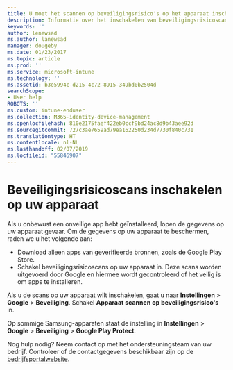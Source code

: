```yaml
---
title: U moet het scannen op beveiligingsrisico's op het apparaat inschakelen
description: Informatie over het inschakelen van beveiligingsrisicoscans op uw apparaat
keywords: ''
author: lenewsad
ms.author: lanewsad
manager: dougeby
ms.date: 01/23/2017
ms.topic: article
ms.prod: ''
ms.service: microsoft-intune
ms.technology: ''
ms.assetid: b3e5994c-d215-4c72-8915-349bd0b2504d
searchScope:
- User help
ROBOTS: ''
ms.custom: intune-enduser
ms.collection: M365-identity-device-management
ms.openlocfilehash: 810e2175faef422eb0ccf9bd24ac8d9b43aee92d
ms.sourcegitcommit: 727c3ae7659ad79ea162250d234d7730f840c731
ms.translationtype: HT
ms.contentlocale: nl-NL
ms.lasthandoff: 02/07/2019
ms.locfileid: "55846907"
---
```

# <a name="enable-security-threat-scans-on-your-device"></a>Beveiligingsrisicoscans inschakelen op uw apparaat 
Als u onbewust een onveilige app hebt geïnstalleerd, lopen de gegevens op uw apparaat gevaar. Om de gegevens op uw apparaat te beschermen, raden we u het volgende aan: 

* Download alleen apps van geverifieerde bronnen, zoals de Google Play Store.  
* Schakel beveiligingsrisicoscans op uw apparaat in. Deze scans worden uitgevoerd door Google en hiermee wordt gecontroleerd of het veilig is om apps te installeren.  

Als u de scans op uw apparaat wilt inschakelen, gaat u naar **Instellingen** > **Google** > **Beveiliging**. Schakel **Apparaat scannen op beveiligingsrisico's** in.  

Op sommige Samsung-apparaten staat de instelling in **Instellingen** > **Google** > **Beveiliging** > **Google Play Protect**.

Nog hulp nodig? Neem contact op met het ondersteuningsteam van uw bedrijf. Controleer of de contactgegevens beschikbaar zijn op de [bedrijfsportalwebsite](https://go.microsoft.com/fwlink/?linkid=2010980). 
